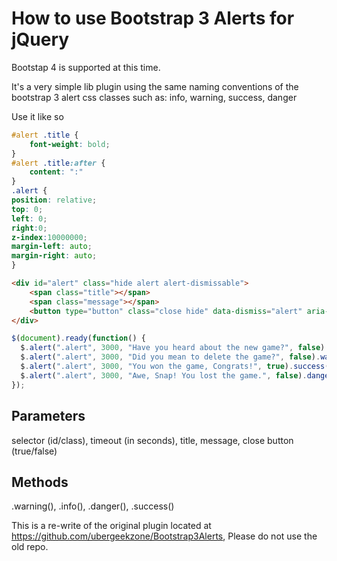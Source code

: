 # How to use Bootstrap 3 Alerts for jQuery

Bootstap 4 is supported at this time.

It's a very simple lib plugin using the same naming conventions of the bootstrap 3 alert css classes such as: info, warning, success, danger

Use it like so
```css
#alert .title {
    font-weight: bold;
}
#alert .title:after {
    content: ":"
}
.alert {
position: relative;
top: 0;
left: 0;
right:0;
z-index:10000000;
margin-left: auto;
margin-right: auto;
}
```

```html
<div id="alert" class="hide alert alert-dismissable">
    <span class="title"></span>
    <span class="message"></span>
    <button type="button" class="close hide" data-dismiss="alert" aria-hidden="true">&times;</button>
</div>
```

```javascript
$(document).ready(function() {
  $.alert(".alert", 3000, "Have you heard about the new game?", false).info();
  $.alert(".alert", 3000, "Did you mean to delete the game?", false).warning();
  $.alert(".alert", 3000, "You won the game, Congrats!", true).success();
  $.alert(".alert", 3000, "Awe, Snap! You lost the game.", false).danger();
});
```

## Parameters
selector (id/class), timeout (in seconds), title, message, close button (true/false)

## Methods 
.warning(), .info(), .danger(), .success()

This is a re-write of the original plugin located at https://github.com/ubergeekzone/Bootstrap3Alerts, Please do not use the old repo.
